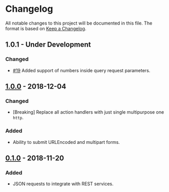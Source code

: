 # Changelog
All notable changes to this project will be documented in this file.
The format is based on [Keep a Changelog](https://keepachangelog.com/en/1.0.0/).

## 1.0.1 - Under Development

### Changed

* [\#19](https://github.com/FireBlinkLTD/fbl-plugins-http/issues/19) Added support of numbers inside query request parameters.

## [1.0.0](https://github.com/FireBlinkLTD/fbl-plugins-http/releases/tag/1.0.0)  - 2018-12-04

### Changed

* \[Breaking\] Replace all action handlers with just single multipurpose one `http`.

### Added

- Ability to submit URLEncoded and multipart forms.

## [0.1.0](https://github.com/FireBlinkLTD/fbl-plugins-http/releases/tag/0.1.0) - 2018-11-20

### Added

- JSON requests to integrate with REST services.
